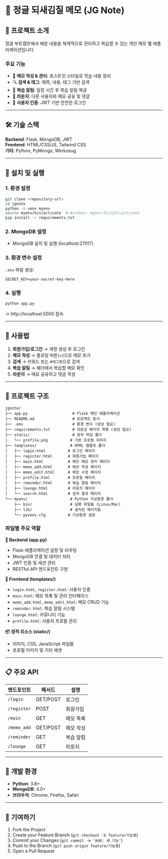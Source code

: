 # 🌱 정글 되새김질 메모 (JG Note)

## 📌 프로젝트 소개

정글 부트캠프에서 배운 내용을 체계적으로 관리하고 복습할 수 있는 개인 메모 웹 애플리케이션입니다.

### 주요 기능
- 📝 **메모 작성 & 관리**: 포스트잇 스타일로 학습 내용 정리
- 🔍 **검색 & 태그**: 제목, 내용, 태그 기반 검색
- 🔔 **복습 알림**: 일정 시간 후 복습 알림 제공
- 👥 **라운지**: 다른 사용자와 메모 공유 및 댓글
- 🔐 **사용자 인증**: JWT 기반 안전한 로그인

---

## 🛠️ 기술 스택

**Backend**: Flask, MongoDB, JWT  
**Frontend**: HTML/CSS/JS, Tailwind CSS  
**기타**: Python, PyMongo, Werkzeug

---

## 🚀 설치 및 실행

### 1. 환경 설정
```bash
git clone <repository-url>
cd jgnote
python -m venv myenv
source myenv/bin/activate  # Windows: myenv\Scripts\activate
pip install -r requirements.txt
```

### 2. MongoDB 설정
- MongoDB 설치 및 실행 (localhost:27017)

### 3. 환경 변수 설정
`.env` 파일 생성:
```
SECRET_KEY=your-secret-key-here
```

### 4. 실행
```bash
python app.py
```
→ http://localhost:5000 접속

---

## 📱 사용법

1. **회원가입/로그인** → 계정 생성 후 로그인
2. **메모 작성** → 플로팅 버튼(+)으로 메모 추가
3. **검색** → 키워드 또는 `#태그명`으로 검색
4. **복습 알림** → 헤더에서 복습할 메모 확인
5. **라운지** → 메모 공유하고 댓글 작성

---

## 📁 프로젝트 구조

```
jgnote/
├── app.py                    # Flask 메인 애플리케이션
├── README.md                 # 프로젝트 문서
├── .env                      # 환경 변수 (생성 필요)
├── requirements.txt          # 의존성 패키지 목록 (생성 필요)
├── static/                   # 정적 파일 폴더
│   └── profile.png          # 기본 프로필 이미지
├── templates/               # HTML 템플릿 폴더
│   ├── login.html          # 로그인 페이지
│   ├── register.html       # 회원가입 페이지
│   ├── main.html           # 메인 메모 관리 페이지
│   ├── memo_add.html       # 메모 작성 페이지
│   ├── memo_edit.html      # 메모 수정 페이지
│   ├── profile.html        # 프로필 페이지
│   ├── reminder.html       # 복습 알림 페이지
│   ├── lounge.html         # 라운지 페이지
│   └── search.html         # 검색 결과 페이지
└── myenv/                   # Python 가상환경 폴더
    ├── bin/                 # 실행 파일들 (Linux/Mac)
    ├── lib/                 # 설치된 패키지들
    └── pyvenv.cfg          # 가상환경 설정
```

### 파일별 주요 역할

**🐍 Backend (app.py)**
- Flask 애플리케이션 설정 및 라우팅
- MongoDB 연결 및 데이터 처리
- JWT 인증 및 세션 관리
- RESTful API 엔드포인트 구현

**🎨 Frontend (templates/)**
- `login.html`, `register.html`: 사용자 인증
- `main.html`: 메모 목록 및 관리 인터페이스
- `memo_add.html`, `memo_edit.html`: 메모 CRUD 기능
- `reminder.html`: 복습 알림 시스템
- `lounge.html`: 커뮤니티 기능
- `profile.html`: 사용자 프로필 관리

**📦 정적 리소스 (static/)**
- 이미지, CSS, JavaScript 파일들
- 프로필 이미지 및 기타 에셋

---

## 📋 주요 API

| 엔드포인트 | 메서드 | 설명 |
|-----------|--------|------|
| `/login` | GET/POST | 로그인 |
| `/register` | POST | 회원가입 |
| `/main` | GET | 메모 목록 |
| `/memo_add` | GET/POST | 메모 작성 |
| `/reminder` | GET | 복습 알림 |
| `/lounge` | GET | 라운지 |

---

## 🔧 개발 환경

- **Python**: 3.8+
- **MongoDB**: 4.0+
- **브라우저**: Chrome, Firefox, Safari

---

## 🤝 기여하기

1. Fork the Project
2. Create your Feature Branch (`git checkout -b feature/기능명`)
3. Commit your Changes (`git commit -m 'Add: 새 기능'`)
4. Push to the Branch (`git push origin feature/기능명`)
5. Open a Pull Request
